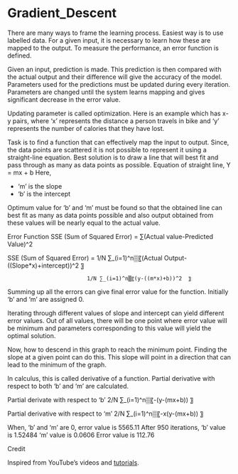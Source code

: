 # Gradient_Descent

There are many ways to frame the learning process. Easiest way is to use labelled data. For a given input, it is necessary to learn how these are mapped to the output. To measure the performance, an error function is defined. 

Given an input, prediction is made. This prediction is then compared with the actual output and their difference will give the accuracy of the model. Parameters used for the predictions must be updated during every iteration. Parameters are changed until the system learns mapping and gives significant decrease in the error value.

Updating parameter is called optimization. Here is an example which has x-y pairs, where ‘x’ represents the distance a person travels in bike and ‘y’ represents the number of calories that they have lost. 


Task is to find a function that can effectively map the input to output. Since, the data points are scattered it is not possible to represent it using a straight-line equation. Best solution is to draw a line that will best fit and pass through as many as data points as possible. 
Equation of straight line,
              Y = mx + b
Here,
- ‘m’ is the slope
- ‘b’ is the intercept

Optimum value for ‘b’ and ‘m’ must be found so that the obtained line can best fit as many as data points possible and also output obtained from these values will be nearly equal to the actual value.

Error Function
SSE (Sum of Squared Error) = ∑(Actual value-Predicted Value)^2

SSE (Sum of Squared Error) = 1/N ∑_(i=1)^n▒〖(Actual Output-((Slope*x)+intercept))^2  〗
                             
                             1/N ∑_(i=1)^n▒〖(y-((m*x)+b))^2  〗

Summing up all the errors can give final error value for the function. Initially ‘b’ and ‘m’ are assigned 0.

Iterating through different values of slope and intercept can yield different error values. Out of all values, there will be one point where error value will be minimum and parameters corresponding to this value will yield the optimal solution.

Now, how to descend in this graph to reach the minimum point. Finding the slope at a given point can do this. This slope will point in a direction that can lead to the minimum of the graph. 

In calculus, this is called derivative of a function. Partial derivative with respect to both ‘b’ and ‘m’ are calculated.

Partial derivate with respect to ‘b’ 
2/N ∑_(i=1)^n▒〖-(y-(mx+b)) 〗

Partial derivative with respect to ‘m’
2/N ∑_(i=1)^n▒〖-x(y-(mx+b))  〗

When,
‘b’ and ‘m’ are 0, error value is 5565.11
After 950 iterations, 
‘b’ value is 1.52484 
‘m’ value is 0.0606 
Error value is 112.76

Credit

Inspired from YouTube’s videos and [tutorials](https://github.com/mattnedrich/GradientDescentExample).
